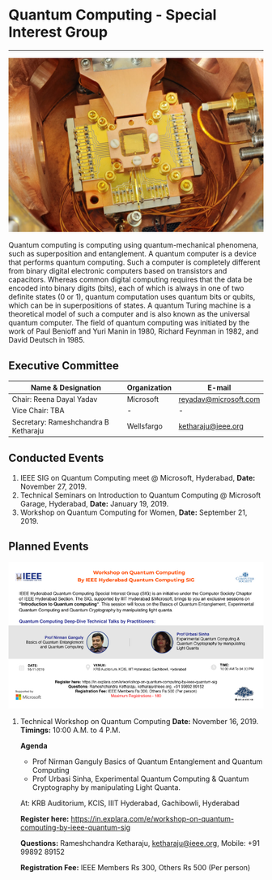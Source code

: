 # Quantum Computing - Special Interest Group
---

![](/user/img/computer-society/quantum-computing-sig.jpg "IEEE Computer Society - Quantum Computing Special Interest Group")

Quantum computing is computing using quantum-mechanical phenomena, such as superposition and entanglement. A quantum computer is a device that performs quantum computing. Such a computer is completely different from binary digital electronic computers based on transistors and capacitors. Whereas common digital computing requires that the data be encoded into binary digits (bits), each of which is always in one of two definite states (0 or 1), quantum computation uses quantum bits or qubits, which can be in superpositions of states. A quantum Turing machine is a theoretical model of such a computer and is also known as the universal quantum computer. The field of quantum computing was initiated by the work of Paul Benioff and Yuri Manin in 1980, Richard Feynman in 1982, and David Deutsch in 1985.

## Executive Committee

| Name & Designation       | Organization | E-mail                |
| ------------------------ | ------------ | --------------------- |
| Chair: Reena Dayal Yadav | Microsoft    | reyadav@microsoft.com |
| Vice Chair: TBA          | -            | -                     |
| Secretary: Rameshchandra B Ketharaju           | Wellsfargo            | ketharaju@ieee.org                     |

## Conducted Events
1. IEEE SIG on Quantum Computing meet @ Microsoft, Hyderabad, **Date:** November 27, 2019.
2. Technical Seminars on Introduction to Quantum Computing @ Microsoft Garage, Hyderabad, **Date:** January 19, 2019.
3. Workshop on Quantum Computing for Women, **Date:** September 21, 2019.

## Planned Events
![](/user/img/computer-society/Workshop-on-Quantum-Computing-by-IEEE-Quantum-SIG-1.jpg "Workshop on Quantum Computing by IEEE Quantam SIG")
1. Technical Workshop on Quantum Computing
**Date:** November 16, 2019. 
**Timings:** 10:00 A.M. to 4 P.M.

    **Agenda**  
    * Prof Nirman Ganguly Basics of Quantum Entanglement and Quantum Computing
    * Prof Urbasi Sinha, Experimental Quantum Computing & Quantum Cryptography by manipulating Light Quanta.

    At: KRB Auditorium, KCIS, IIIT Hyderabad, Gachibowli, Hyderabad

    **Register here:** <https://in.explara.com/e/workshop-on-quantum-computing-by-ieee-quantum-sig>

    **Questions:** Rameshchandra Ketharaju, <ketharaju@ieee.org>, Mobile: +91 99892 89152

    **Registration Fee:** IEEE Members Rs 300, Others Rs 500 (Per person)





